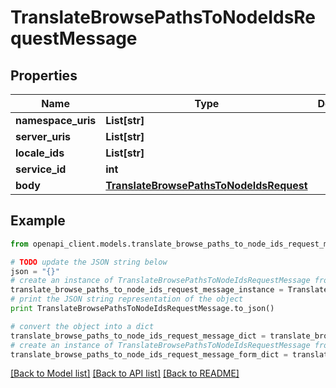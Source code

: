 # TranslateBrowsePathsToNodeIdsRequestMessage


## Properties
Name | Type | Description | Notes
------------ | ------------- | ------------- | -------------
**namespace_uris** | **List[str]** |  | [optional] 
**server_uris** | **List[str]** |  | [optional] 
**locale_ids** | **List[str]** |  | [optional] 
**service_id** | **int** |  | [optional] 
**body** | [**TranslateBrowsePathsToNodeIdsRequest**](TranslateBrowsePathsToNodeIdsRequest.md) |  | 

## Example

```python
from openapi_client.models.translate_browse_paths_to_node_ids_request_message import TranslateBrowsePathsToNodeIdsRequestMessage

# TODO update the JSON string below
json = "{}"
# create an instance of TranslateBrowsePathsToNodeIdsRequestMessage from a JSON string
translate_browse_paths_to_node_ids_request_message_instance = TranslateBrowsePathsToNodeIdsRequestMessage.from_json(json)
# print the JSON string representation of the object
print TranslateBrowsePathsToNodeIdsRequestMessage.to_json()

# convert the object into a dict
translate_browse_paths_to_node_ids_request_message_dict = translate_browse_paths_to_node_ids_request_message_instance.to_dict()
# create an instance of TranslateBrowsePathsToNodeIdsRequestMessage from a dict
translate_browse_paths_to_node_ids_request_message_form_dict = translate_browse_paths_to_node_ids_request_message.from_dict(translate_browse_paths_to_node_ids_request_message_dict)
```
[[Back to Model list]](../README.md#documentation-for-models) [[Back to API list]](../README.md#documentation-for-api-endpoints) [[Back to README]](../README.md)


